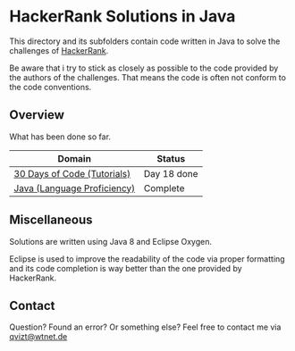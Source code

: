 # HackerRank Solutions in Java
This directory and its subfolders contain code written in Java to solve the challenges of [HackerRank](https://www.hackerrank.com/).

Be aware that i try to stick as closely as possible to the code provided by the authors of the challenges. That means the code is  often not conform to the code conventions.

## Overview
What has been done so far.

|Domain|Status|
|---|---|
|[30 Days of Code (Tutorials)](30%20Days%20of%20Code)|Day 18 done|
|[Java (Language Proficiency)](Java)|Complete|

## Miscellaneous
Solutions are written using Java 8 and Eclipse Oxygen.

Eclipse is used to improve the readability of the code via proper formatting and its code completion is way better than the one provided by HackerRank.

## Contact
Question? Found an error? Or something else? Feel free to contact me via qvizt@wtnet.de
